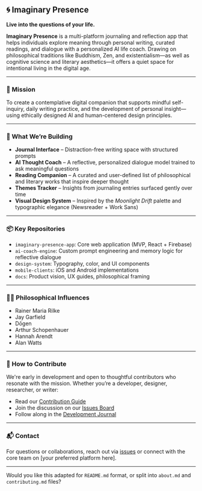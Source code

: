 
## 🌀 Imaginary Presence

**Live into the questions of your life.**

**Imaginary Presence** is a multi-platform journaling and reflection app that helps individuals explore meaning through personal writing, curated readings, and dialogue with a personalized AI life coach. Drawing on philosophical traditions like Buddhism, Zen, and existentialism—as well as cognitive science and literary aesthetics—it offers a quiet space for intentional living in the digital age.

---

### 🌟 Mission

To create a contemplative digital companion that supports mindful self-inquiry, daily writing practice, and the development of personal insight—using ethically designed AI and human-centered design principles.

---

### 🧱 What We’re Building

* **Journal Interface** – Distraction-free writing space with structured prompts
* **AI Thought Coach** – A reflective, personalized dialogue model trained to ask meaningful questions
* **Reading Companion** – A curated and user-defined list of philosophical and literary works that inspire deeper thought
* **Themes Tracker** – Insights from journaling entries surfaced gently over time
* **Visual Design System** – Inspired by the *Moonlight Drift* palette and typographic elegance (Newsreader + Work Sans)

---

### 📦 Key Repositories

* `imaginary-presence-app`: Core web application (MVP, React + Firebase)
* `ai-coach-engine`: Custom prompt engineering and memory logic for reflective dialogue
* `design-system`: Typography, color, and UI components
* `mobile-clients`: iOS and Android implementations
* `docs`: Product vision, UX guides, philosophical framing

---

### 🧘‍♀️ Philosophical Influences

* Rainer Maria Rilke
* Jay Garfield
* Dōgen
* Arthur Schopenhauer
* Hannah Arendt
* Alan Watts

---

### 🤝 How to Contribute

We're early in development and open to thoughtful contributors who resonate with the mission. Whether you’re a developer, designer, researcher, or writer:

* Read our [Contribution Guide](#)
* Join the discussion on our [Issues Board](#)
* Follow along in the [Development Journal](#)

---

### 📬 Contact

For questions or collaborations, reach out via [issues](#) or connect with the core team on \[your preferred platform here].

---

Would you like this adapted for `README.md` format, or split into `about.md` and `contributing.md` files?
